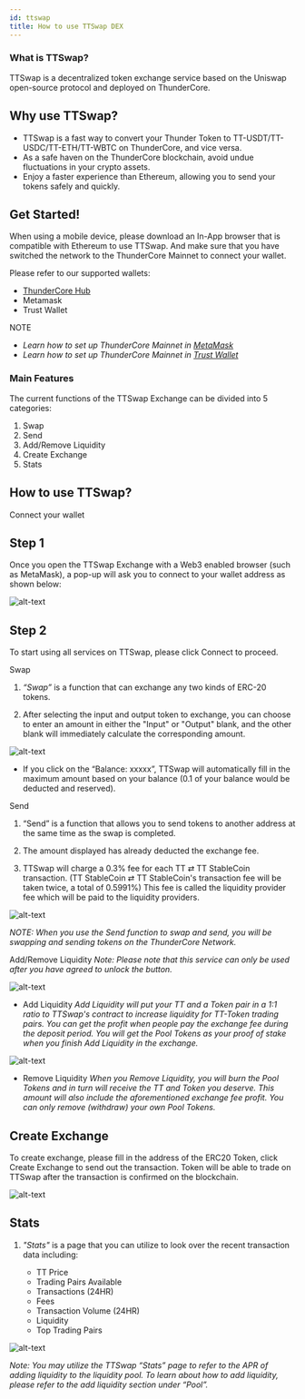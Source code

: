 ```yaml
---
id: ttswap
title: How to use TTSwap DEX
---
```


### What is TTSwap?
TTSwap is a decentralized token exchange service based on the Uniswap open-source protocol and deployed on ThunderCore. 

## Why use TTSwap?
* TTSwap is a fast way to convert your Thunder Token to TT-USDT/TT-USDC/TT-ETH/TT-WBTC on ThunderCore, and vice versa.
* As a safe haven on the ThunderCore blockchain, avoid undue fluctuations in your crypto assets.
* Enjoy a faster experience than Ethereum, allowing you to send your tokens safely and quickly.

## Get Started!
When using a mobile device, please download an In-App browser that is compatible with Ethereum to use TTSwap. And make sure that you have switched the network to the ThunderCore Mainnet to connect your wallet.

Please refer to our supported wallets:
* [ThunderCore Hub](https://support-center.thundercore.com/docs/get-wallet/)
* Metamask
* Trust Wallet

NOTE
* _Learn how to set up ThunderCore Mainnet in [MetaMask](https://support-center.thundercore.com/docs/metamask/)_
* _Learn how to set up ThunderCore Mainnet in [Trust Wallet](https://support-center.thundercore.com/docs/trust-wallet/)_


### Main Features
The current functions of the TTSwap Exchange can be divided into 5 categories:
1. Swap 
2. Send 
3. Add/Remove Liquidity 
4. Create Exchange 
5. Stats

## How to use TTSwap?
Connect your wallet

## Step 1
Once you open the TTSwap Exchange with a Web3 enabled browser (such as MetaMask), a pop-up will ask you to connect to your wallet address as shown below: 

![alt-text](assets/img/ttswap/ttswap_1.png)

## Step 2
To start using all services on TTSwap, please click Connect to proceed.

Swap
1. _“Swap”_ is a function that can exchange any two kinds of ERC-20 tokens.

2. After selecting the input and output token to exchange, you can choose to enter an amount in either the "Input" or "Output" blank, and the other blank will immediately calculate the corresponding amount.

![alt-text](assets/img/ttswap/ttswap_2.png)

* If you click on the “Balance: xxxxx”, TTSwap will automatically fill in the maximum amount based on your balance (0.1 of your balance would be deducted and reserved).


Send
1. “Send” is a function that allows you to send tokens to another address at the same time as the swap is completed.

2. The amount displayed has already deducted the exchange fee.

3. TTSwap will charge a 0.3% fee for each TT ⇄ TT StableCoin transaction. (TT StableCoin ⇄ TT StableCoin's transaction fee will be taken twice, a total of 0.5991%) This fee is called the liquidity provider fee which will be paid to the liquidity providers. 

![alt-text](assets/img/ttswap/ttswap_3.png)

_NOTE: When you use the Send function to swap and send, you will be swapping and sending tokens on the ThunderCore Network._


Add/Remove Liquidity
_Note: Please note that this service can only be used after you have agreed to unlock the button._

![alt-text](assets/img/ttswap/ttswap_4.png)

* Add Liquidity
	*Add Liquidity will put your TT and a Token pair in a 1:1 ratio to TTSwap's contract to increase liquidity for TT-Token trading pairs.*
	*You can get the profit when people pay the exchange fee during the deposit period.*
	*You will get the Pool Tokens as your proof of stake when you finish Add Liquidity in the exchange.*

![alt-text](assets/img/ttswap/ttswap_5.png)

* Remove Liquidity
	*When you Remove Liquidity, you will burn the Pool Tokens and in turn will receive the TT and Token you deserve. This amount will also include the aforementioned exchange fee profit.*
	*You can only remove (withdraw) your own Pool Tokens.*

## Create Exchange
To create exchange, please fill in the address of the ERC20 Token, click Create Exchange to send out the transaction. Token will be able to trade on TTSwap after the transaction is confirmed on the blockchain.

![alt-text](assets/img/ttswap/ttswap_6.png)

## Stats

1. _"Stats"_ is a page that you can utilize to look over the recent transaction data including: 

	* TT Price
	* Trading Pairs Available
	* Transactions (24HR)
	* Fees
	* Transaction Volume (24HR)
	* Liquidity
	* Top Trading Pairs

![alt-text](assets/img/ttswap/ttswap_7.png)

_Note: You may utilize the TTSwap “Stats” page to refer to the APR of adding liquidity to the liquidity pool. To learn about how to add liquidity, please refer to the add liquidity section under “Pool”._


